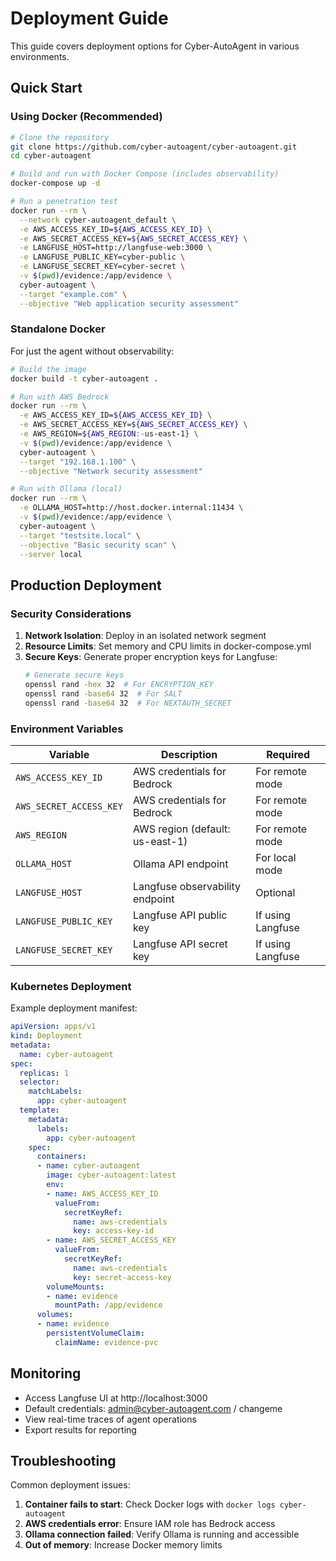 # Deployment Guide

This guide covers deployment options for Cyber-AutoAgent in various environments.

## Quick Start

### Using Docker (Recommended)

```bash
# Clone the repository
git clone https://github.com/cyber-autoagent/cyber-autoagent.git
cd cyber-autoagent

# Build and run with Docker Compose (includes observability)
docker-compose up -d

# Run a penetration test
docker run --rm \
  --network cyber-autoagent_default \
  -e AWS_ACCESS_KEY_ID=${AWS_ACCESS_KEY_ID} \
  -e AWS_SECRET_ACCESS_KEY=${AWS_SECRET_ACCESS_KEY} \
  -e LANGFUSE_HOST=http://langfuse-web:3000 \
  -e LANGFUSE_PUBLIC_KEY=cyber-public \
  -e LANGFUSE_SECRET_KEY=cyber-secret \
  -v $(pwd)/evidence:/app/evidence \
  cyber-autoagent \
  --target "example.com" \
  --objective "Web application security assessment"
```

### Standalone Docker

For just the agent without observability:

```bash
# Build the image
docker build -t cyber-autoagent .

# Run with AWS Bedrock
docker run --rm \
  -e AWS_ACCESS_KEY_ID=${AWS_ACCESS_KEY_ID} \
  -e AWS_SECRET_ACCESS_KEY=${AWS_SECRET_ACCESS_KEY} \
  -e AWS_REGION=${AWS_REGION:-us-east-1} \
  -v $(pwd)/evidence:/app/evidence \
  cyber-autoagent \
  --target "192.168.1.100" \
  --objective "Network security assessment"

# Run with Ollama (local)
docker run --rm \
  -e OLLAMA_HOST=http://host.docker.internal:11434 \
  -v $(pwd)/evidence:/app/evidence \
  cyber-autoagent \
  --target "testsite.local" \
  --objective "Basic security scan" \
  --server local
```

## Production Deployment

### Security Considerations

1. **Network Isolation**: Deploy in an isolated network segment
2. **Resource Limits**: Set memory and CPU limits in docker-compose.yml
3. **Secure Keys**: Generate proper encryption keys for Langfuse:
   ```bash
   # Generate secure keys
   openssl rand -hex 32  # For ENCRYPTION_KEY
   openssl rand -base64 32  # For SALT
   openssl rand -base64 32  # For NEXTAUTH_SECRET
   ```

### Environment Variables

| Variable | Description | Required |
|----------|-------------|----------|
| `AWS_ACCESS_KEY_ID` | AWS credentials for Bedrock | For remote mode |
| `AWS_SECRET_ACCESS_KEY` | AWS credentials for Bedrock | For remote mode |
| `AWS_REGION` | AWS region (default: us-east-1) | For remote mode |
| `OLLAMA_HOST` | Ollama API endpoint | For local mode |
| `LANGFUSE_HOST` | Langfuse observability endpoint | Optional |
| `LANGFUSE_PUBLIC_KEY` | Langfuse API public key | If using Langfuse |
| `LANGFUSE_SECRET_KEY` | Langfuse API secret key | If using Langfuse |

### Kubernetes Deployment

Example deployment manifest:

```yaml
apiVersion: apps/v1
kind: Deployment
metadata:
  name: cyber-autoagent
spec:
  replicas: 1
  selector:
    matchLabels:
      app: cyber-autoagent
  template:
    metadata:
      labels:
        app: cyber-autoagent
    spec:
      containers:
      - name: cyber-autoagent
        image: cyber-autoagent:latest
        env:
        - name: AWS_ACCESS_KEY_ID
          valueFrom:
            secretKeyRef:
              name: aws-credentials
              key: access-key-id
        - name: AWS_SECRET_ACCESS_KEY
          valueFrom:
            secretKeyRef:
              name: aws-credentials
              key: secret-access-key
        volumeMounts:
        - name: evidence
          mountPath: /app/evidence
      volumes:
      - name: evidence
        persistentVolumeClaim:
          claimName: evidence-pvc
```

## Monitoring

- Access Langfuse UI at http://localhost:3000
- Default credentials: admin@cyber-autoagent.com / changeme
- View real-time traces of agent operations
- Export results for reporting

## Troubleshooting

Common deployment issues:

1. **Container fails to start**: Check Docker logs with `docker logs cyber-autoagent`
2. **AWS credentials error**: Ensure IAM role has Bedrock access
3. **Ollama connection failed**: Verify Ollama is running and accessible
4. **Out of memory**: Increase Docker memory limits
